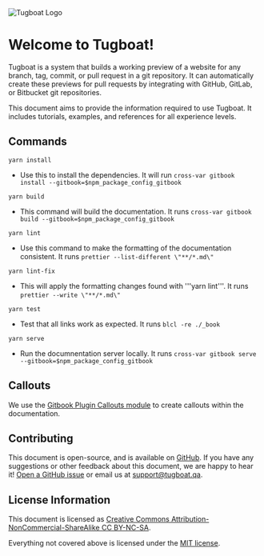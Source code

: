 <img alt="Tugboat Logo" src="logo.png" style="padding: 0; border: none">

# Welcome to Tugboat!

Tugboat is a system that builds a working preview of a website for any branch,
tag, commit, or pull request in a git repository. It can automatically create
these previews for pull requests by integrating with GitHub, GitLab, or
Bitbucket git repositories.

This document aims to provide the information required to use Tugboat. It
includes tutorials, examples, and references for all experience levels.

## Commands

`yarn install`

- Use this to install the dependencies. It will run
  `cross-var gitbook install --gitbook=$npm_package_config_gitbook`

`yarn build`

- This command will build the documentation. It runs
  `cross-var gitbook build --gitbook=$npm_package_config_gitbook`

`yarn lint`

- Use this command to make the formatting of the documentation consistent. It
  runs `prettier --list-different \"**/*.md\"`

`yarn lint-fix`

- This will apply the formatting changes found with '''yarn lint'''. It runs
  `prettier --write \"**/*.md\"`

`yarn test`

- Test that all links work as expected. It runs `blcl -re ./_book`

`yarn serve`

- Run the documnentation server locally. It runs
  `cross-var gitbook serve --gitbook=$npm_package_config_gitbook`

## Callouts

We use the
[Gitbook Plugin Callouts module](https://github.com/gubler/gitbook-plugin-callouts)
to create callouts within the documentation.

## Contributing

This document is open-source, and is available on
[GitHub](https://github.com/TugboatQA/docs). If you have any suggestions or
other feedback about this document, we are happy to hear it!
[Open a GitHub issue](https://github.com/TugboatQA/docs/issues/new) or email us
at [support@tugboat.qa](mailto:support@tugboat.qa).

## License Information

This document is licensed as
[Creative Commons Attribution-NonCommercial-ShareAlike CC BY-NC-SA](http://creativecommons.org/licenses/by-nc-sa/4.0/legalcode).

Everything not covered above is licensed under the
[MIT license](https://choosealicense.com/licenses/mit/).
